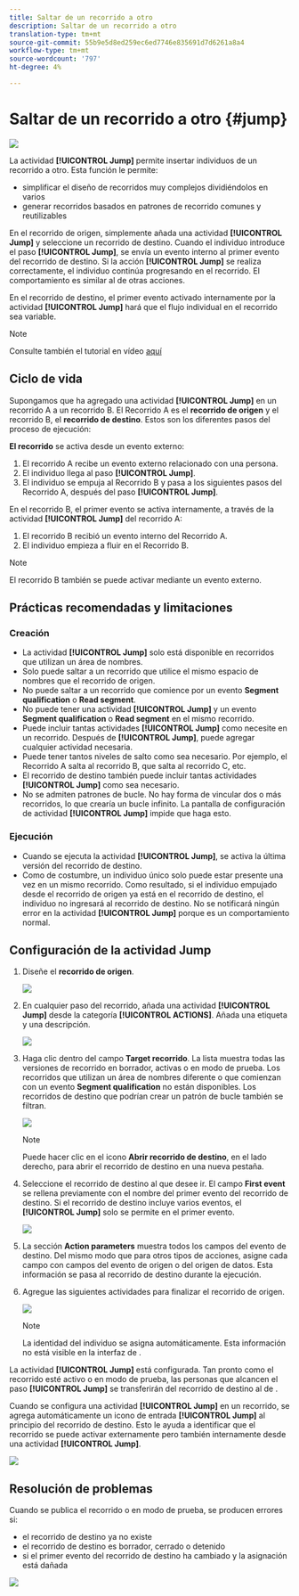 ```yaml
---
title: Saltar de un recorrido a otro
description: Saltar de un recorrido a otro
translation-type: tm+mt
source-git-commit: 55b9e5d8ed259ec6ed7746e835691d7d6261a8a4
workflow-type: tm+mt
source-wordcount: '797'
ht-degree: 4%

---
```


# Saltar de un recorrido a otro {#jump}

![](../assets/do-not-localize/badge.png)

La actividad **[!UICONTROL Jump]** permite insertar individuos de un recorrido a otro. Esta función le permite:

* simplificar el diseño de recorridos muy complejos dividiéndolos en varios
* generar recorridos basados en patrones de recorrido comunes y reutilizables

En el recorrido de origen, simplemente añada una actividad **[!UICONTROL Jump]** y seleccione un recorrido de destino. Cuando el individuo introduce el paso **[!UICONTROL Jump]**, se envía un evento interno al primer evento del recorrido de destino. Si la acción **[!UICONTROL Jump]** se realiza correctamente, el individuo continúa progresando en el recorrido. El comportamiento es similar al de otras acciones.

En el recorrido de destino, el primer evento activado internamente por la actividad **[!UICONTROL Jump]** hará que el flujo individual en el recorrido sea variable.

>[!NOTE]
>
>Consulte también el tutorial en vídeo [aquí](https://experienceleague.adobe.com/docs/journey-orchestration-learn/tutorials/building-a-journey/jumping-to-another-journey.html?lang=es)

## Ciclo de vida

Supongamos que ha agregado una actividad **[!UICONTROL Jump]** en un recorrido A a un recorrido B. El Recorrido A es el **recorrido de origen** y el recorrido B, el **recorrido de destino**.
Estos son los diferentes pasos del proceso de ejecución:

**El recorrido** se activa desde un evento externo:

1. El recorrido A recibe un evento externo relacionado con una persona.
1. El individuo llega al paso **[!UICONTROL Jump]**.
1. El individuo se empuja al Recorrido B y pasa a los siguientes pasos del Recorrido A, después del paso **[!UICONTROL Jump]**.

En el recorrido B, el primer evento se activa internamente, a través de la actividad **[!UICONTROL Jump]** del recorrido A:

1. El recorrido B recibió un evento interno del Recorrido A.
1. El individuo empieza a fluir en el Recorrido B.

>[!NOTE]
>
>El recorrido B también se puede activar mediante un evento externo.

## Prácticas recomendadas y limitaciones

### Creación

* La actividad **[!UICONTROL Jump]** solo está disponible en recorridos que utilizan un área de nombres.
* Solo puede saltar a un recorrido que utilice el mismo espacio de nombres que el recorrido de origen.
* No puede saltar a un recorrido que comience por un evento **Segment qualification** o **Read segment**.
* No puede tener una actividad **[!UICONTROL Jump]** y un evento **Segment qualification** o **Read segment** en el mismo recorrido.
* Puede incluir tantas actividades **[!UICONTROL Jump]** como necesite en un recorrido. Después de **[!UICONTROL Jump]**, puede agregar cualquier actividad necesaria.
* Puede tener tantos niveles de salto como sea necesario. Por ejemplo, el Recorrido A salta al recorrido B, que salta al recorrido C, etc.
* El recorrido de destino también puede incluir tantas actividades **[!UICONTROL Jump]** como sea necesario.
* No se admiten patrones de bucle. No hay forma de vincular dos o más recorridos, lo que crearía un bucle infinito. La pantalla de configuración de actividad **[!UICONTROL Jump]** impide que haga esto.

### Ejecución

* Cuando se ejecuta la actividad **[!UICONTROL Jump]**, se activa la última versión del recorrido de destino.
* Como de costumbre, un individuo único solo puede estar presente una vez en un mismo recorrido. Como resultado, si el individuo empujado desde el recorrido de origen ya está en el recorrido de destino, el individuo no ingresará al recorrido de destino. No se notificará ningún error en la actividad **[!UICONTROL Jump]** porque es un comportamiento normal.

## Configuración de la actividad Jump

1. Diseñe el **recorrido de origen**.

   ![](../assets/jump1.png)

1. En cualquier paso del recorrido, añada una actividad **[!UICONTROL Jump]** desde la categoría **[!UICONTROL ACTIONS]**. Añada una etiqueta y una descripción.

   ![](../assets/jump2.png)

1. Haga clic dentro del campo **Target recorrido**.
La lista muestra todas las versiones de recorrido en borrador, activas o en modo de prueba. Los recorridos que utilizan un área de nombres diferente o que comienzan con un evento **Segment qualification** no están disponibles. Los recorridos de destino que podrían crear un patrón de bucle también se filtran.

   ![](../assets/jump3.png)

   >[!NOTE]
   >
   >Puede hacer clic en el icono **Abrir recorrido de destino**, en el lado derecho, para abrir el recorrido de destino en una nueva pestaña.

1. Seleccione el recorrido de destino al que desee ir.
El campo **First event** se rellena previamente con el nombre del primer evento del recorrido de destino. Si el recorrido de destino incluye varios eventos, el **[!UICONTROL Jump]** solo se permite en el primer evento.

   ![](../assets/jump4.png)

1. La sección **Action parameters** muestra todos los campos del evento de destino. Del mismo modo que para otros tipos de acciones, asigne cada campo con campos del evento de origen o del origen de datos. Esta información se pasa al recorrido de destino durante la ejecución.
1. Agregue las siguientes actividades para finalizar el recorrido de origen.

   ![](../assets/jump5.png)


   >[!NOTE]
   >
   >La identidad del individuo se asigna automáticamente. Esta información no está visible en la interfaz de .

La actividad **[!UICONTROL Jump]** está configurada. Tan pronto como el recorrido esté activo o en modo de prueba, las personas que alcancen el paso **[!UICONTROL Jump]** se transferirán del recorrido de destino al de .

Cuando se configura una actividad **[!UICONTROL Jump]** en un recorrido, se agrega automáticamente un icono de entrada **[!UICONTROL Jump]** al principio del recorrido de destino. Esto le ayuda a identificar que el recorrido se puede activar externamente pero también internamente desde una actividad **[!UICONTROL Jump]**.

![](../assets/jump7.png)

## Resolución de problemas

Cuando se publica el recorrido o en modo de prueba, se producen errores si:
* el recorrido de destino ya no existe
* el recorrido de destino es borrador, cerrado o detenido
* si el primer evento del recorrido de destino ha cambiado y la asignación está dañada

![](../assets/jump6.png)
